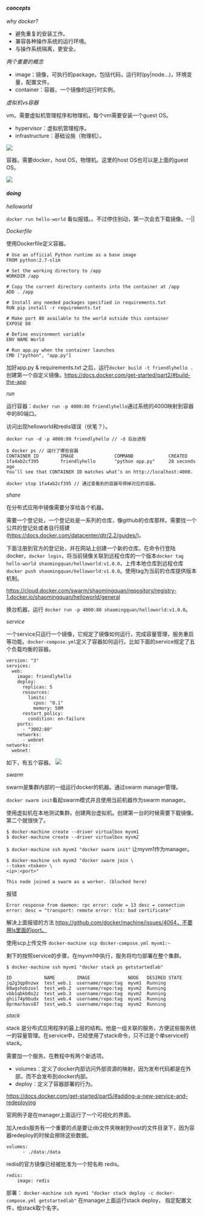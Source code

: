 #### ***concepts***

*why docker?*

- 避免重复的安装工作。
- 兼容各种操作系统的运行环境。
- 与操作系统隔离，更安全。

*两个重要的概念*

- image：镜像，可执行的package。包括代码，运行时(py|node...)，环境变量，配置文件。
- container：容器，一个镜像的运行时实例。

*虚拟机vs容器*

vm。需要虚拟机管理程序和物理机，每个vm需要安装一个guest OS。

- hypervisor：虚拟机管理程序。
- infrastructure：基础设施（物理机）。

![](/images/1493047067tp.png)

容器。需要docker，host OS，物理机。这里的host OS也可以是上面的guest OS。

![](/images/1493047396wo.png)

#### ***doing***

*helloworld*

`docker run hello-world` 看似报错。。不过停住别动，第一次会去下载镜像。--||

*Dockerfile*

使用Dockerfile定义容器。

```
# Use an official Python runtime as a base image
FROM python:2.7-slim

# Set the working directory to /app
WORKDIR /app

# Copy the current directory contents into the container at /app
ADD . /app

# Install any needed packages specified in requirements.txt
RUN pip install -r requirements.txt

# Make port 80 available to the world outside this container
EXPOSE 80

# Define environment variable
ENV NAME World

# Run app.py when the container launches
CMD ["python", "app.py"]
```

加好app.py & requirements.txt 之后，运行`docker build -t friendlyhello .`创建第一个自定义镜像。https://docs.docker.com/get-started/part2/#build-the-app


*run*

运行容器：`docker run -p 4000:80 friendlyhello`通过系统的4000映射到容器中的80端口。

访问出现helloworld和redis错误（伏笔？）。

```
docker run -d -p 4000:80 friendlyhello // -d 后台进程

$ docker ps // 运行了哪些容器
CONTAINER ID        IMAGE               COMMAND             CREATED
1fa4ab2cf395        friendlyhello       "python app.py"     28 seconds ago
You’ll see that CONTAINER ID matches what’s on http://localhost:4000.

docker stop 1fa4ab2cf395 // 通过查看到的容器号停掉对应的容器。

```

*share*

在分布式应用中镜像需要分享给各个机器。

需要一个登记处，一个登记处是一系列的仓库，像github的仓库那样。需要找一个公共的登记处或者自行搭建(https://docs.docker.com/datacenter/dtr/2.2/guides/)。

下面注册到官方的登记处，并在网站上创建一个新的仓库。在命令行登陆docker，`docker login`，将当前镜像关联到远程仓库的一个版本`docker tag hello-world shaomingquan/helloworld:v1.0.0`，上传本地仓库到远程仓库`docker push shaomingquan/helloworld:v1.0.0`。使用tag为当前的仓库提供版本机制。

https://cloud.docker.com/swarm/shaomingquan/repository/registry-1.docker.io/shaomingquan/helloworld/general

换台机器，运行 `docker run -p 4000:80 shaomingquan/helloworld:v1.0.0`。

*service*

一个service只运行一个镜像，它规定了镜像如何运行，完成容量管理，服务重启等功能。`docker-compose.yml`定义了容器如何运行。比如下面的service规定了五个负载均衡的容器。

```
version: "3"
services:
  web:
    image: friendlyhello
    deploy:
      replicas: 5
      resources:
        limits:
          cpus: "0.1"
          memory: 50M
      restart_policy:
        condition: on-failure
    ports:
      - "3002:80"
    networks:
      - webnet
networks:
  webnet:
```
如下，有五个容器。
![](/images/1493132249kl.png)

*swarm*

swarm是集群内部的一组运行docker的机器。通过swarm manager管理。

`docker swarm init`看起swarm模式并且使用当前机器作为swarm manager。


使用虚拟机在本地测试集群。创建两台虚拟机。创建第一台的时候需要下载镜像。第二个就很快了。
```
$ docker-machine create --driver virtualbox myvm1
$ docker-machine create --driver virtualbox myvm2
```

`$ docker-machine ssh myvm1 "docker swarm init"` 让myvm1作为manager。

```
$ docker-machine ssh myvm2 "docker swarm join \
--token <token> \
<ip>:<port>"

This node joined a swarm as a worker. (blocked here)
```

报错
```
Error response from daemon: rpc error: code = 13 desc = connection error: desc = "transport: remote error: tls: bad certificate"
```
解决上面报错的方法 https://github.com/docker/machine/issues/4064，不要用ls里面的port。

使用scp上传文件 `docker-machine scp docker-compose.yml myvm1:~`

剩下的按照service的步骤，在myvm1中执行，服务将均匀部署在整个集群。

```
$ docker-machine ssh myvm1 "docker stack ps getstartedlab"

ID            NAME        IMAGE              NODE   DESIRED STATE
jq2g3qp8nzwx  test_web.1  username/repo:tag  myvm1  Running
88wgshobzoxl  test_web.2  username/repo:tag  myvm2  Running
vbb1qbkb0o2z  test_web.3  username/repo:tag  myvm2  Running
ghii74p9budx  test_web.4  username/repo:tag  myvm1  Running
0prmarhavs87  test_web.5  username/repo:tag  myvm2  Running
```

*stack*

stack 是分布式应用程序的最上层的结构。他是一组关联的服务，方便这些服务统一的容量管理。在service中，已经使用了stack命令，只不过是个单service的stack。

需要加一个服务。在教程中有两个新选项。

- volumes：定义了docker内部访问外部资源的映射，因为发布代码都是在外部，而不会发布到docker内部。
- deploy：定义了容器部署的行为。


https://docs.docker.com/get-started/part5/#adding-a-new-service-and-redeploying

官网例子是在manager上面运行了一个可视化的界面。

加入redis服务有一个重要的点是要让db文件夹映射到host的文件目录下，因为容器redeploy的时候会擦除这些数据。

```
volumes:
      - ./data:/data
```
redis的官方镜像已经被批准为一个短名称  redis。
```
redis:
    image: redis
```

部署：
`docker-machine ssh myvm1 "docker stack deploy -c docker-compose.yml getstartedlab"` 在manager上面运行stack deploy， 指定配置文件，给stack取个名字。